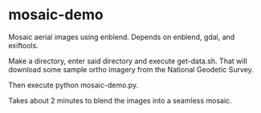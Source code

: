 # mosaic-demo
Mosaic aerial images using enblend.
Depends on enblend, gdal, and exiftools.

Make a directory, enter said directory and execute get-data.sh. That will download some sample ortho imagery from the National Geodetic Survey.

Then execute python mosaic-demo.py.

Takes about 2 minutes to blend the images into a seamless mosaic.

